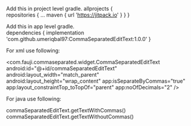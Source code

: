 Add this in project level gradle.
allprojects {
<br>
	repositories {
			...
			maven { url 'https://jitpack.io' }
	}
}

Add this in app level gradle.  
dependencies {
	        implementation 'com.github.umeriqbal97:CommaSeparatedEditText:1.0.0'
}

For xml use following:

<com.fauji.commaseparated.widget.CommaSeparatedEditText
        android:id="@+id/commaSeparatedEditText"
        android:layout_width="match_parent"
        android:layout_height="wrap_content"
        app:isSeparateByCommas="true"
        app:layout_constraintTop_toTopOf="parent"
        app:noOfDecimals="2" />
	
For java use following:

commaSeparatedEditText.getTextWithCommas()
commaSeparatedEditText.getTextWithoutCommas()

